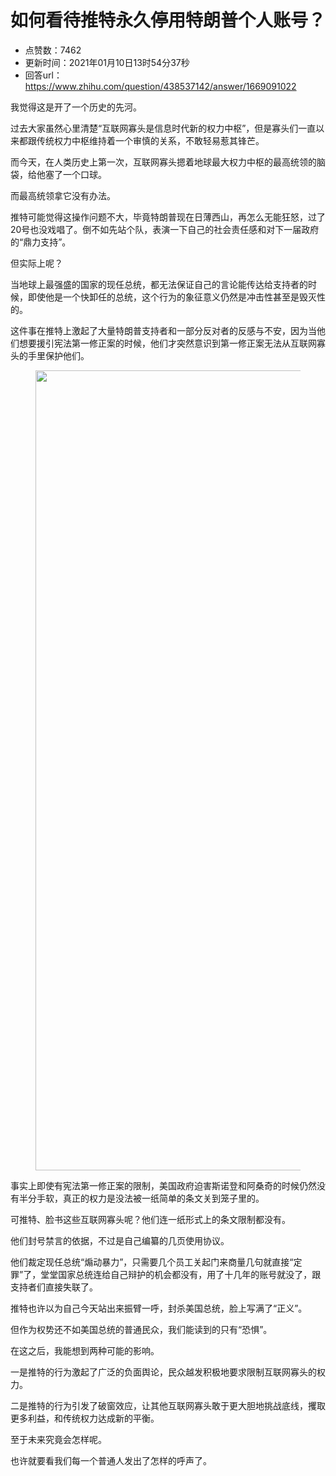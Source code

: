 # 如何看待推特永久停用特朗普个人账号？
- 点赞数：7462
- 更新时间：2021年01月10日13时54分37秒
- 回答url：https://www.zhihu.com/question/438537142/answer/1669091022
<body>
 <p data-pid="4zs2I1tM">我觉得这是开了一个历史的先河。</p>
 <p data-pid="a85JzHGO">过去大家虽然心里清楚“互联网寡头是信息时代新的权力中枢”，但是寡头们一直以来都跟传统权力中枢维持着一个审慎的关系，不敢轻易惹其锋芒。</p>
 <p data-pid="I_npAttX">而今天，在人类历史上第一次，互联网寡头摁着地球最大权力中枢的最高统领的脑袋，给他塞了一个口球。</p>
 <p data-pid="ciFV7coV">而最高统领拿它没有办法。</p>
 <p data-pid="YypxeeOe">推特可能觉得这操作问题不大，毕竟特朗普现在日薄西山，再怎么无能狂怒，过了20号也没戏唱了。倒不如先站个队，表演一下自己的社会责任感和对下一届政府的“鼎力支持”。</p>
 <p data-pid="On-nxMS9">但实际上呢？</p>
 <p data-pid="1m8_-vbg">当地球上最强盛的国家的现任总统，都无法保证自己的言论能传达给支持者的时候，即使他是一个快卸任的总统，这个行为的象征意义仍然是冲击性甚至是毁灭性的。</p>
 <p data-pid="IpMB_t6c">这件事在推特上激起了大量特朗普支持者和一部分反对者的反感与不安，因为当他们想要援引宪法第一修正案的时候，他们才突然意识到第一修正案无法从互联网寡头的手里保护他们。</p>
 <figure data-size="normal">
  <img src="https://picx.zhimg.com/50/v2-3830fe635ef611554143e0cbc7e8a93b_720w.jpg?source=1940ef5c" data-rawwidth="1280" data-rawheight="2099" data-size="normal" data-original-token="v2-3830fe635ef611554143e0cbc7e8a93b" data-default-watermark-src="https://pic1.zhimg.com/50/v2-a0f31bdaaf3b38ab4b00c8f3ca8b4e58_720w.jpg?source=1940ef5c" class="origin_image zh-lightbox-thumb" width="1280" data-original="https://picx.zhimg.com/v2-3830fe635ef611554143e0cbc7e8a93b_r.jpg?source=1940ef5c">
 </figure>
 <p data-pid="l4RG6C5r">事实上即使有宪法第一修正案的限制，美国政府迫害斯诺登和阿桑奇的时候仍然没有半分手软，真正的权力是没法被一纸简单的条文关到笼子里的。</p>
 <p data-pid="u-yTBvog">可推特、脸书这些互联网寡头呢？他们连一纸形式上的条文限制都没有。</p>
 <p data-pid="fhcw1QVD">他们封号禁言的依据，不过是自己编纂的几页使用协议。</p>
 <p data-pid="Kcpv-VBZ">他们裁定现任总统“煽动暴力”，只需要几个员工关起门来商量几句就直接“定罪”了，堂堂国家总统连给自己辩护的机会都没有，用了十几年的账号就没了，跟支持者们直接失联了。</p>
 <p data-pid="l8fmGBHc">推特也许以为自己今天站出来振臂一呼，封杀美国总统，脸上写满了“正义”。</p>
 <p data-pid="wsMaUhjR">但作为权势还不如美国总统的普通民众，我们能读到的只有“恐惧”。</p>
 <p data-pid="Tf0Nxfvc">在这之后，我能想到两种可能的影响。</p>
 <p data-pid="2dSKe2uC">一是推特的行为激起了广泛的负面舆论，民众越发积极地要求限制互联网寡头的权力。</p>
 <p data-pid="rebnHNfP">二是推特的行为引发了破窗效应，让其他互联网寡头敢于更大胆地挑战底线，攫取更多利益，和传统权力达成新的平衡。</p>
 <p data-pid="3SeWDost">至于未来究竟会怎样呢。</p>
 <p data-pid="x91lc_jd">也许就要看我们每一个普通人发出了怎样的呼声了。</p>
</body>